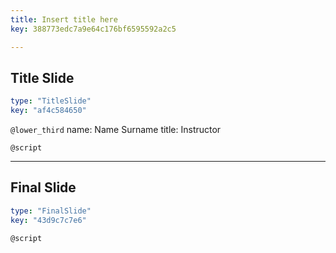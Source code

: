 ```yaml
---
title: Insert title here
key: 388773edc7a9e64c176bf6595592a2c5

---
```

## Title Slide

```yaml
type: "TitleSlide"
key: "af4c584650"
```

`@lower_third`
name: Name Surname
title: Instructor


`@script`



---
## Final Slide

```yaml
type: "FinalSlide"
key: "43d9c7c7e6"
```

`@script`


